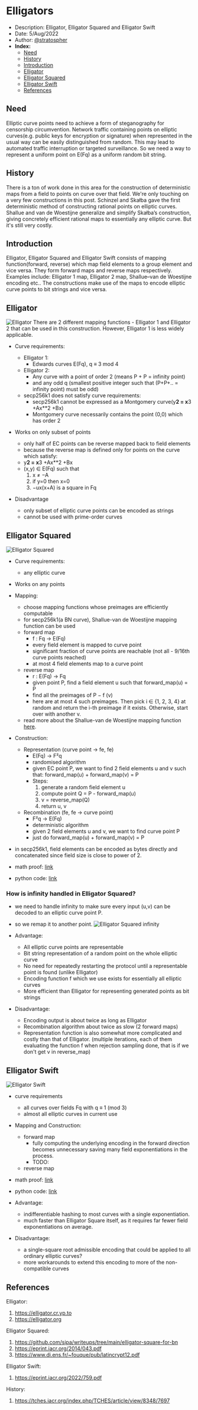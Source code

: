 # Elligators
- Description: Elligator, Elligator Squared and Elligator Swift
- Date: 5/Aug/2022
- Author: [@stratospher](https://github.com/stratospher)
- **Index:**
    - [Need](#need)
    - [History](#history)
    - [Introduction](#introduction)
    - [Elligator](#elligator)
    - [Elligator Squared](#elligator-squared)
    - [Elligator Swift](#elligator-swift)
    - [References](#references)

## Need
Elliptic curve points need to achieve a form of steganography for censorship circumvention. Network traffic containing
points on elliptic curves(e.g. public keys for encryption or signature) when represented in the usual way can be easily
distinguished from random. This may lead to automated traffic interruption or targeted surveillance. So we need a way to
represent a uniform point on E(Fq) as a uniform random bit string.

## History
There is a ton of work done in this area for the construction of deterministic maps from a field to points on curve
over that field. We're only touching on a very few constructions in this post. Schinzel and Skałba gave the first
deterministic method of constructing rational points on elliptic curves. Shallue and van de Woestijne generalize and
simplify Skałba’s construction, giving concretely efficient rational maps to essentially any elliptic curve.
But it's still very costly.

## Introduction
Elligator, Elligator Squared and Elligator Swift consists of mapping function(forward, reverse) which map field elements
to a group element and vice versa. They form forward maps and reverse maps respectively. Examples include: Elligator 1
map, Elligator 2 map, Shallue–van de Woestijne encoding etc.. The constructions make use of the maps to encode elliptic
curve points to bit strings and vice versa.

## Elligator
![Elligator](./images/elligator/4.jpg)
There are 2 different mapping functions - Elligator 1 and Elligator 2 that can be used in this construction.
However, Elligator 1 is less widely applicable.

* Curve requirements:
    - Elligator 1:
      - Edwards curves E(Fq), q ≡ 3 mod 4
    - Elligator 2:
      - Any curve with a point of order 2 (means P + P = infinity point)
      - and any odd q (smallest positive integer such that (P+P+.. = infinity point) must be odd)
    - secp256k1 does not satisfy curve requirements:
        - secp256k1 cannot be expressed as a Montgomery curve(y**2 = x**3 +Ax**2 +Bx)
        - Montgomery curve necessarily contains the point (0,0) which has order 2

* Works on only subset of points
    - only half of EC points can be reverse mapped back to field elements
    - because the reverse map is defined only for points on the curve which satisfy:
    - y**2 = x**3 +Ax**2 +Bx
    - (x,y) ∈ E(Fq) such that
        1. x ≠ −A
        2. if y=0 then x=0
        3. −ux(x+A) is a square in Fq

* Disadvantage
    - only subset of elliptic curve points can be encoded as strings
    - cannot be used with prime-order curves

## Elligator Squared
![Elligator Squared](./images/elligator/5.jpg)
* Curve requirements:
    -  any elliptic curve
* Works on any points
* Mapping:
    - choose mapping functions whose preimages are efficiently computable
    - for secp256k1(a BN curve), Shallue-van de Woestijne mapping function can be used
    - forward map
        -  f : Fq → E(Fq)
        - every field element is mapped to curve point
        - significant fraction of curve points are reachable (not all - 9/16th curve points reached)
        - at most 4 field elements map to a curve point
    - reverse map
        - r : E(Fq) → Fq
        - given point P, find a field element u such that forward_map(u) = P
        - find all the preimages of P − f (v)
        - here are at most 4 such preimages.
        Then pick i ∈ {1, 2, 3, 4} at random and return the i-th preimage if it exists. Otherwise, start over with another v.
    - read more about the Shallue-van de Woestijne mapping function [here](./shallue-van-de-woestijne.md).

* Construction:
    - Representation (curve point -> fe, fe)
        - E(Fq) → F²q
        - randomised algorithm
        - given EC point P, we want to find 2 field elements u and v such that:
            forward_map(u) + forward_map(v) = P
        - Steps:
            1. generate a random field element u
            2. compute point Q = P - forward_map(u)
            3. v = reverse_map(Q)
            4. return u, v
    - Recombination (fe, fe -> curve point)
        - F²q → E(Fq)
        - deterministic algorithm
        - given 2 field elements u and v, we want to find curve point P
        - just do forward_map(u) + forward_map(v) = P

* in secp256k1, field elements can be encoded as bytes directly and concatenated since field size is close to power of 2.
* math proof: [link](./shallue-van-de-woestijne.md)
* python code: [link](https://github.com/stratospher/python-cryptography/blob/master/ellsq.py)

###  How is infinity handled in Elligator Squared?
* we need to handle infinity to make sure every input (u,v) can be decoded to an elliptic curve point P.
* so we remap it to another point.
![Elligator Squared infinity](./images/elligator/7.jpg)

* Advantage:
    - All elliptic curve points are representable
    - Bit string representation of a random point on the whole elliptic curve
    - No need for repeatedly restarting the protocol until a representable point is found (unlike Elligator)
    - Encoding function f which we use exists for essentially all elliptic curves
    - More efficient than Elligator for representing generated points as bit strings
* Disadvantage:
    - Encoding output is about twice as long as Elligator
    - Recombination algorithm about twice as slow (2 forward maps)
    - Representation function is also somewhat more complicated and costly than that of Elligator. (multiple iterations,
      each of them evaluating the function f when rejection sampling done, that is if we don't get v in reverse_map)

## Elligator Swift
![Elligator Swift](./images/elligator/6.jpg)
* curve requirements
    - all curves over fields Fq with q ≡ 1 (mod 3) 
    - almost all elliptic curves in current use

* Mapping and Construction:
    - forward map
      - fully computing the underlying encoding in the forward direction becomes unnecessary saving many field exponentiations in the process.
      - TODO:
    - reverse map

* math proof: [link](./swiftEC.md)
* python code: [link](https://github.com/stratospher/python-cryptography/blob/master/ellswift.py)
    
* Advantage:
    - indifferentiable hashing to most curves with a single exponentiation.
    - much faster than Elligator Square itself, as it requires far fewer field exponentiations on average.
* Disadvantage:
    - a single-square root admissible encoding that could be applied to all ordinary elliptic curves?
    - more workarounds to extend this encoding to more of the non-compatible curves 

## References
Elligator:
1. https://elligator.cr.yp.to
2. https://elligator.org

Elligator Squared:
1. https://github.com/sipa/writeups/tree/main/elligator-square-for-bn
2. https://eprint.iacr.org/2014/043.pdf
3. https://www.di.ens.fr/~fouque/pub/latincrypt12.pdf

Elligator Swift:
1. https://eprint.iacr.org/2022/759.pdf

History:
1. https://tches.iacr.org/index.php/TCHES/article/view/8348/7697